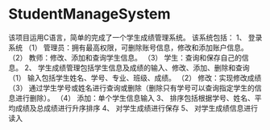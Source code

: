 # StudentManageSystem
该项目运用C语言，简单的完成了一个学生成绩管理系统。
该系统包括：
1、	登录系统
（1）	管理员：拥有最高权限，可删除账号信息，修改和添加账户信息。
（2）	教师：修改、添加和查询学生信息。
（3）	学生：查询和保存自己的信息。
2、	学生成绩管理包括学生信息及成绩的输入、修改、添加、删除和查询
（1）	输入包括学生姓名、学号、专业、班级、成绩。
（2）	修改：实现修改成绩
（3）	通过学生学号或姓名进行查询或删除（删除只有学号可以查询指定学生的信息进行删除）。
（4）	添加：单个学生信息输入
3、	排序包括根据学号、姓名、平均成绩及总成绩进行升序排序
4、	对学生成绩进行保存
5、	对学生成绩信息进行读入
